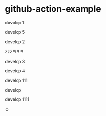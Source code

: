# github-action-example


develop 1

develop 5

develop 2

zzzㅋㅋㅋ

develop 3

develop 4 

develop 111

develop

develop 1111

ㅇ
